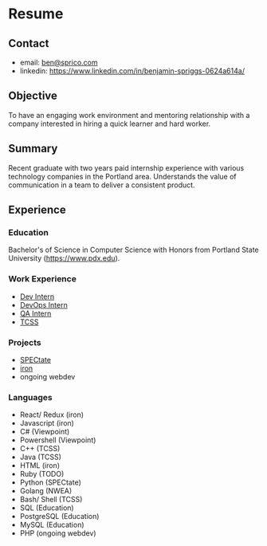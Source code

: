 # Resume

## Contact

- email: ben@sprico.com
- linkedin: <https://www.linkedin.com/in/benjamin-spriggs-0624a614a/>

## Objective

To have an engaging work environment and mentoring relationship with a
company interested in hiring a quick learner and hard worker.

## Summary

Recent graduate with two years paid internship experience with various
technology companies in the Portland area. Understands the value of
communication in a team to deliver a consistent product.

## Experience

### Education

Bachelor's of Science in Computer Science with Honors from Portland State University (<https://www.pdx.edu>).

### Work Experience

- [Dev Intern](tripwire.md)
- [DevOps Intern](nwea.md)
- [QA Intern](viewpoint.md)
- [TCSS](psu.md)

### Projects

- [SPECtate](https://github.com/benjspriggs/SPECtate)
- [iron](https://github.com/benjspriggs/iron)
- ongoing webdev

### Languages

- React/ Redux (iron)
- Javascript (iron)
- C# (Viewpoint)
- Powershell (Viewpoint)
- C++ (TCSS)
- Java (TCSS)
- HTML (iron)
- Ruby (TODO)
- Python (SPECtate)
- Golang (NWEA)
- Bash/ Shell (TCSS)
- SQL (Education)
- PostgreSQL (Education)
- MySQL (Education)
- PHP (ongoing webdev)
